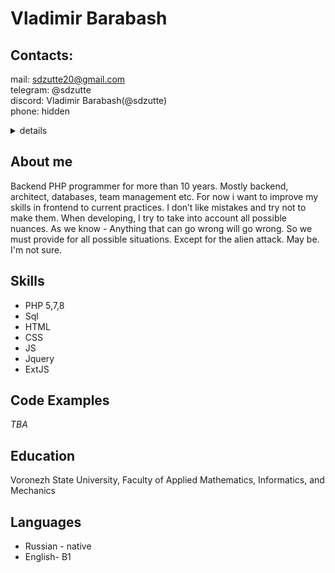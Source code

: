 # Vladimir Barabash
## Contacts:
mail: sdzutte20@gmail.com \
telegram: @sdzutte \
discord: Vladimir Barabash(@sdzutte) \
phone: hidden <details>
    <summary>details</summary>
    I\`m a little paranoid, so I don\`t want to share my phone number on public pages
</details>

## About me
Backend PHP programmer for more than 10 years. Mostly backend, architect, databases, team management etc.
For now i want to improve my skills in frontend to current practices.
I don’t like mistakes and try not to make them. When developing, I try to take into account all possible nuances. As we know - Anything that can go wrong will go wrong. So we must provide for all possible situations. Except for the alien attack. May be. I'm not sure.

## Skills 
- PHP 5,7,8
- Sql
- HTML
- CSS
- JS
- Jquery
- ExtJS

## Code Examples
*TBA*

## Education
Voronezh State University, Faculty of Applied Mathematics, Informatics, and Mechanics

## Languages
* Russian - native
* English- В1